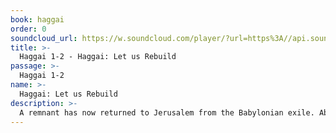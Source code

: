```yaml
---
book: haggai
order: 0
soundcloud_url: https://w.soundcloud.com/player/?url=https%3A//api.soundcloud.com/tracks/
title: >-
  Haggai 1-2 - Haggai: Let us Rebuild
passage: >-
  Haggai 1-2
name: >-
  Haggai: Let us Rebuild
description: >-
  A remnant has now returned to Jerusalem from the Babylonian exile. About a hundred years have passed (a 70 year exile) since the writing of Zephaniah and that of Haggai. The people had failed to rebuild the Temple in Jerusalem. The prophet indicts them for wrong priorities.
---
```


